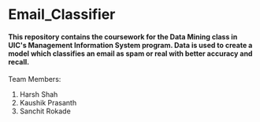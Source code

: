 # Email_Classifier
#### This repository contains the coursework for the Data Mining class in UIC's Management Information System program. Data is used to create a model which classifies an email as spam or real with better accuracy and recall.
Team Members:
1. Harsh Shah
2. Kaushik Prasanth
3. Sanchit Rokade
